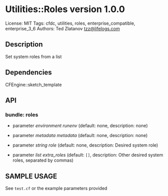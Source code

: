 # Utilities::Roles version 1.0.0

License: MIT
Tags: cfdc, utilities, roles, enterprise_compatible, enterprise_3_6
Authors: Ted Zlatanov <tzz@lifelogs.com>

## Description
Set system roles from a list

## Dependencies
CFEngine::sketch_template

## API
### bundle: roles
* parameter _environment_ *runenv* (default: none, description: none)

* parameter _metadata_ *metadata* (default: none, description: none)

* parameter _string_ *role* (default: none, description: Desired system role)

* parameter _list_ *extra_roles* (default: `[]`, description: Other desired system roles, separated by commas)


## SAMPLE USAGE
See `test.cf` or the example parameters provided


